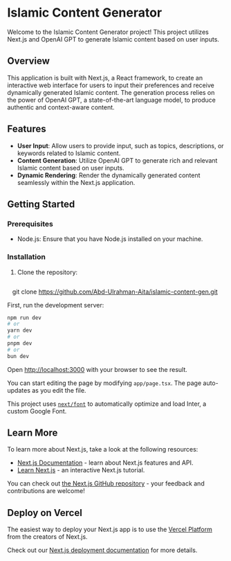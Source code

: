 # Islamic Content Generator 

Welcome to the Islamic Content Generator project! This project utilizes Next.js and OpenAI GPT to generate Islamic content based on user inputs. 

## Overview 

This application is built with Next.js, a React framework, to create an interactive web interface for users to input their preferences and receive dynamically generated Islamic content. The generation process relies on the power of OpenAI GPT, a state-of-the-art language model, to produce authentic and context-aware content. 

## Features 

- **User Input**: Allow users to provide input, such as topics, descriptions, or keywords related to Islamic content.
- **Content Generation**: Utilize OpenAI GPT to generate rich and relevant Islamic content based on user inputs.
- **Dynamic Rendering**: Render the dynamically generated content seamlessly within the Next.js application.

## Getting Started

### Prerequisites 

- Node.js: Ensure that you have Node.js installed on your machine. 

### Installation 

1. Clone the repository: 

   ```bash
   git clone https://github.com/Abd-Ulrahman-Aita/islamic-content-gen.git

First, run the development server:

```bash
npm run dev
# or
yarn dev
# or
pnpm dev
# or
bun dev
```

Open [http://localhost:3000](http://localhost:3000) with your browser to see the result.

You can start editing the page by modifying `app/page.tsx`. The page auto-updates as you edit the file.

This project uses [`next/font`](https://nextjs.org/docs/basic-features/font-optimization) to automatically optimize and load Inter, a custom Google Font.

## Learn More

To learn more about Next.js, take a look at the following resources:

- [Next.js Documentation](https://nextjs.org/docs) - learn about Next.js features and API.
- [Learn Next.js](https://nextjs.org/learn) - an interactive Next.js tutorial.

You can check out [the Next.js GitHub repository](https://github.com/vercel/next.js/) - your feedback and contributions are welcome!

## Deploy on Vercel

The easiest way to deploy your Next.js app is to use the [Vercel Platform](https://vercel.com/new?utm_medium=default-template&filter=next.js&utm_source=create-next-app&utm_campaign=create-next-app-readme) from the creators of Next.js.

Check out our [Next.js deployment documentation](https://nextjs.org/docs/deployment) for more details.
